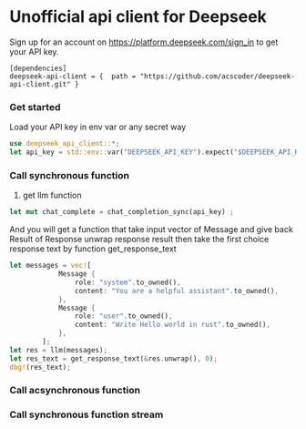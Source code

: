 # Unofficial api client for Deepseek 
Sign up for an account on https://platform.deepseek.com/sign_in to get your API key.


```
[dependencies]
deepseek-api-client = {  path = "https://github.com/acscoder/deepseek-api-client.git" } 
```
### Get started
Load your API key in env var or any secret way 
```rust
use deepseek_api_client::*;
let api_key = std::env::var("DEEPSEEK_API_KEY").expect("$DEEPSEEK_API_KEY is not set");
```

### Call synchronous function
1. get llm function
```rust
let mut chat_complete = chat_completion_sync(api_key) ;
```
And you will get a function that take input vector of Message and give back Result of Response 
unwrap response result then take the first choice response text by function get_response_text
```rust
let messages = vec![
            Message {
                role: "system".to_owned(),
                content: "You are a helpful assistant".to_owned(),
            },
            Message {
                role: "user".to_owned(),
                content: "Write Hello world in rust".to_owned(),
            },
        ];
let res = llm(messages);
let res_text = get_response_text(&res.unwrap(), 0);
dbg!(res_text);
```

### Call acsynchronous function

### Call synchronous function stream